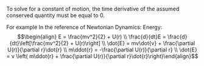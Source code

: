 To solve for a constant of motion, the time derivative of the assumed conserved quantity must be equal to 0.

For example In the reference of Newtonian Dynamics:
Energy:
$$\begin{align} E = \frac{mv^2}{2} + U(r) \\ \frac{d}{dt}E = \frac{d}{dt}\left[\frac{mv^2}{2} + U(r)\right] \\ \dot{E} = mv\dot{v} + \frac{\partial U(r)}{\partial r}\dot{r} \\ m\ddot{r} = -\frac{\partial U(r)}{\partial r} \\ \dot{E} = v \left( m\ddot{r} + \frac{\partial U(r)}{\partial r}\dot{r}\right)\end{align}$$